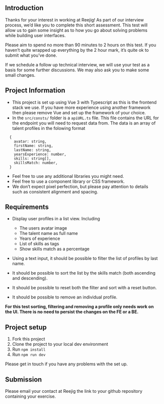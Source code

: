 ## Introduction

Thanks for your interest in working at Reejig! As part of our interview process, we’d like you to complete this short assessment. This test will allow us to gain some insight as to how you go about solving problems while building user interfaces.

Please aim to spend no more than 90 minutes to 2 hours on this test. If you haven’t quite wrapped up everything by the 2 hour mark, it’s quite ok to submit what you’ve done.

If we schedule a follow up technical interview, we will use your test as a basis for some further discussions. We may also ask you to make some small changes.

## Project Information

- This project is set up using Vue 3 with Typescript as this is the frontend stack we use. If you have more experience using another framework then please remove Vue and set up the framework of your choice.
- In the `src/consts/` folder is a `apiURL.ts` file. This file contains the URL for the endpoint you will need to request data from. The data is an array of talent profiles in the folowing format

```
  {
    avatar: string,
    firstName: string,
    lastName: string,
    yearsExperience: number,
    skills: string[],
    skillsMatch: number,
  }
```

- Feel free to use any additional libraries you might need.
- Feel free to use a component library or CSS framework.
- We don’t expect pixel perfection, but please pay attention to details such as consistent alignment and spacing.

## Requirements

- Display user profiles in a list view. Including

  - The users avatar image
  - The talent name as full name
  - Years of experience
  - List of skills as tags
  - Show skills match as a percentage

- Using a text input, it should be possible to filter the list of profiles by last name.
- It should be possible to sort the list by the skills match (both ascending and descending).
- It should be possible to reset both the filter and sort with a reset button.
- It should be possible to remove an individual profile.

**For this test sorting, filtering and removing a profile only needs work on the UI. There is no need to persist the changes on the FE or a BE.**

## Project setup

1. Fork this project
2. Clone the project to your local dev environment
3. Run `npm install`
4. Run `npm run dev`

Please get in touch if you have any problems with the set up.

## Submission

Please email your contact at Reejig the link to your github repository containing your exercise.
